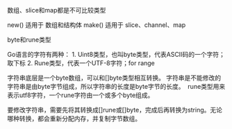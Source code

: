 
数组、slice和map都是不可比较类型

new() 适用于 数组和结构体
make() 适用于 slice、channel、map





byte和rune类型

Go语言的字符有两种：
	1. Uint8类型，也叫byte类型，代表ASCII码的一个字符；取下标
	2. Rune类型，代表一个UTF-8字符；for range

字符串底层是一个byte数组，可以和[]byte类型相互转换。
字符串是不能修改的 字符串是由byte字节组成，所以字符串的长度是byte字节的长度。
 rune类型用来表示utf8字符，一个rune字符由一个或多个byte组成。

要修改字符串，需要先将其转换成[]rune或[]byte，完成后再转换为string。无论哪种转换，都会重新分配内存，并复制字节数组。




